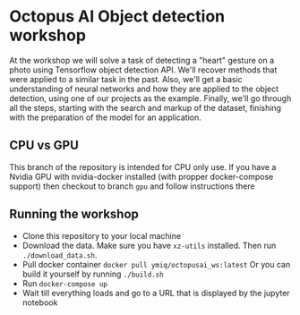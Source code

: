 # Octopus AI Object detection workshop

At the workshop we will solve a task of detecting a "heart" gesture on a photo using Tensorflow object detection API. We'll recover methods that were applied to a similar task in the past. Also, we'll get a basic understanding of neural networks and how they are applied to the object detection, using one of our projects as the example. Finally, we'll go through all the steps, starting with the search and markup of the dataset, finishing with the preparation of the model for an application.

## CPU vs GPU
This branch of the repository is intended for CPU only use. If you have a Nvidia GPU with nvidia-docker installed (with propper docker-compose support) then checkout to branch `gpu` and follow instructions there


## Running the workshop

- Clone this repository to your local machine
- Download the data. Make sure you have `xz-utils` installed. Then run `./download_data.sh`.  
- Pull docker container `docker pull ymiq/octopusai_ws:latest` Or you can build it yourself by running `./build.sh`  
- Run `docker-compose up`
- Wait till everything loads and go to a URL that is displayed by the jupyter notebook 